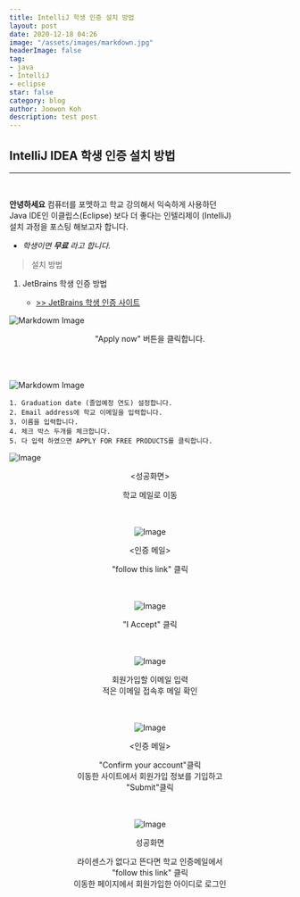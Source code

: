 ```yaml
---
title: IntelliJ 학생 인증 설치 방법 
layout: post
date: 2020-12-18 04:26
image: "/assets/images/markdown.jpg"
headerImage: false
tag:
- java
- IntelliJ
- eclipse
star: false
category: blog
author: Joowon Koh
description: test post
---
```

## IntelliJ IDEA 학생 인증 설치 방법
---
<br>

**안녕하세요**  컴퓨터를 포멧하고 학교 강의해서 익숙하게 사용하던   
Java IDE인 이클립스(Eclipse) 보다 더 좋다는 인텔리제이 (IntelliJ)  
설치 과정을 포스팅 해보고자 합니다.  
- *학생이면 **무료** 라고 합니다.*  
>설치 방법 

1. JetBrains 학생 인증 방법 
    
    - [>> JetBrains 학생 인증 사이트](https://www.jetbrains.com/community/education/#students)

![Markdowm Image](../assets/images/2/1.jpg) 
<center>"Apply now" 버튼을 클릭합니다.</center>
<br>
<br>
<br>


![Markdowm Image](../assets/images/2/2.jpg) 

    1. Graduation date (졸업예정 연도) 설정합니다. 
    2. Email address에 학교 이메일을 입력합니다.
    3. 이름을 입력합니다.
    4. 체크 박스 두개를 체크합니다.
    5. 다 입력 하였으면 APPLY FOR FREE PRODUCTS를 클릭합니다.

![Image](../assets/images/2/3.jpg) <center><성공화면></center>

<center>학교 메일로 이동<center>
<br>
<br>

![Image](../assets/images/2/4.jpg)<center><인증 메일></center>
<center>"follow this link" 클릭<center>
<br>
<br>

![Image](../assets/images/2/5.jpg)


<center>"I Accept" 클릭<center>
<br>
<br>


![Image](../assets/images/2/6.jpg)
<center>회원가입할 이메일 입력<center>
<center>적은 이메일 접속후 메일 확인<center>
<br>
<br>

![Image](../assets/images/2/7.jpg)<center><인증 메일></center>
<center>"Confirm your account"클릭<center>
<center>이동한 사이트에서 회원가입 정보를 기입하고<center>
<center>"Submit"클릭<center>
<br>
<br>

![Image](../assets/images/2/9.jpg)<center>성공화면</center>
<center>라이센스가 없다고 뜬다면 학교 인증메일에서 <center>
<center>"follow this link" 클릭<center>
<center>이동한 페이지에서 회원가입한 아이디로 로그인<center>
